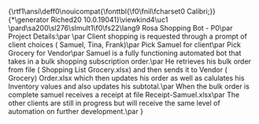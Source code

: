 {\rtf1\ansi\deff0\nouicompat{\fonttbl{\f0\fnil\fcharset0 Calibri;}}
{\*\generator Riched20 10.0.19041}\viewkind4\uc1 
\pard\sa200\sl276\slmult1\f0\fs22\lang9 Rosa Shopping Bot - P0\par
Project Details:\par
\par
Client shopping is requested through a prompt of client choices ( Samuel, Tina, Frank)\par
Pick Samuel for client\par
Pick Grocery for Vendor\par
Samuel is a fully functioning automated bot that takes in a bulk shopping subscription order.\par
He retrieves his bulk order from file ( Shopping List Grocery.xlsx) and then sends it to Vendor ( Grocery) Order.xlsx which then updates his order as well as calulates his Inventory values and also updates his subtotal.\par
When the bulk order is complete samuel receives a receipt at file Receipt-Samuel.xlsx\par
The other clients are still in progress but will receive the same level of automation on further development.\par
}

